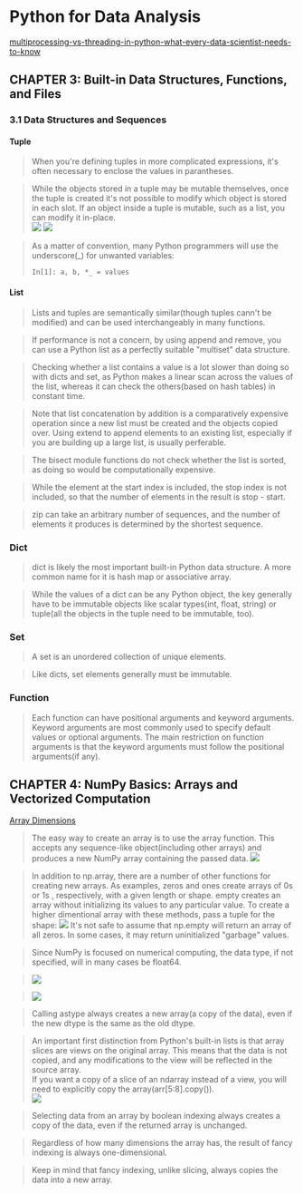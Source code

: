 # Python for Data Analysis
[multiprocessing-vs-threading-in-python-what-every-data-scientist-needs-to-know](https://blog.floydhub.com/multiprocessing-vs-threading-in-python-what-every-data-scientist-needs-to-know/)
## CHAPTER 3: Built-in Data Structures, Functions, and Files
### 3.1 Data Structures and Sequences
#### Tuple  
> When you're defining tuples in more complicated expressions, it's often necessary to enclose the values in parantheses.  

> While the objects stored in a tuple may be mutable themselves, once the tuple is created it's not possible to modify which object is stored in each slot. If an object inside a tuple is mutable, such as a list, you can modify it in-place.  
> ![](img/t1.png)
> ![](img/t2.png)

> As a matter of convention, many Python programmers will use the underscore(_) for unwanted variables:
>```
> In[1]: a, b, *_ = values
>```

#### List
> Lists and tuples are semantically similar(though tuples cann't be modified) and can be used interchangeably in many functions.  

> If performance is not a concern, by using append and remove, you can use a Python list as a perfectly suitable "multiset" data structure.  

> Checking whether a list contains a value is a lot slower than doing so with dicts and set, as Python makes a linear scan across the values of the list, whereas it can check the others(based on hash tables) in constant time.  

> Note that list concatenation by addition is a comparatively expensive operation since a new list must be created and the objects copied over. Using extend to append elements to an existing list, especially if you are building up a large list, is usually perferable.  

> The bisect module functions do not check whether the list is sorted, as doing so would be computationally expensive.  

> While the element at the start index is included, the stop index is not included, so that the number of elements in the result is stop - start.  

> zip can take an arbitrary number of sequences, and the number of elements it produces is determined by the shortest sequence.  

### Dict
> dict is likely the most important built-in Python data structure. A more common name for it is hash map or associative array.  

> While the values of a dict can be any Python object, the key generally have to be immutable objects like scalar types(int, float, string) or tuple(all the objects in the tuple need to be immutable, too).  

### Set
> A set is an unordered collection of unique elements.  

> Like dicts, set elements generally must be immutable.  

### Function
> Each function can have positional arguments and keyword arguments. Keyword arguments are most commonly used to specify default values or optional arguments. The main restriction on function arguments is that the keyword arguments must follow the positional arguments(if any).  

## CHAPTER 4: NumPy Basics: Arrays and Vectorized Computation
[Array Dimensions](https://docs.microsoft.com/en-us/dotnet/visual-basic/programming-guide/language-features/arrays/array-dimensions)

> The easy way to create an array is to use the array function. This accepts any sequence-like object(including other arrays) and produces a new NumPy array containing the passed data.
> ![](img/nd1.png)

> In addition to np.array, there are a number of other functions for creating new arrays. As examples, zeros and ones create arrays of 0s or 1s , respectively, with a given length or shape. empty creates an array without initializing its values to any particular value. To create a higher dimentional array with these methods, pass a tuple for the shape:
> ![](img/nd2.png)
> It's not safe to assume that np.empty will return an array of all zeros. In some cases, it may return uninitialized "garbage" values.  

> Since NumPy is focused on numerical computing, the data type, if not specified, will in many cases be float64.  

> ![](img/41.png)

> ![](img/42.png)

> Calling astype always creates a new array(a copy of the data), even if the new dtype is the same as the old dtype.  

> An important first distinction from Python's built-in lists is that array slices are views on the original array. This means that the data is not copied, and any modifications to the view will be reflected in the source array.  
> If you want a copy of a slice of an ndarray instead of a view, you will need to explicitly copy the array(arr[5:8].copy()).  
> ![](img/42td.png)

> Selecting data from an array by boolean indexing always creates a copy of the data, even if the returned array is unchanged.  

> Regardless of how many dimensions the array has, the result of fancy indexing is always one-dimensional.  

> Keep in mind that fancy indexing, unlike slicing, always copies the data into a new array.  

